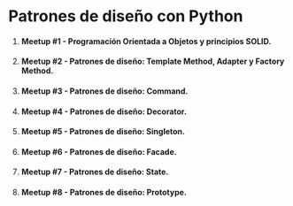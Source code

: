 # Patrones de diseño con Python

1. #### Meetup #1 - Programación Orientada a Objetos y principios SOLID.

2. #### Meetup #2 - Patrones de diseño: Template Method, Adapter y Factory Method.

3. #### Meetup #3 - Patrones de diseño: Command.

4. #### Meetup #4 - Patrones de diseño: Decorator.

5. #### Meetup #5 - Patrones de diseño: Singleton.

6. #### Meetup #6 - Patrones de diseño: Facade.

7. #### Meetup #7 - Patrones de diseño: State.

8. #### Meetup #8 - Patrones de diseño: Prototype.
